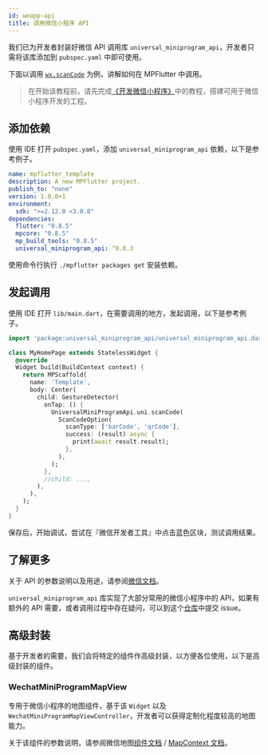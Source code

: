 ```yaml
---
id: weapp-api
title: 调用微信小程序 API
---
```


我们已为开发者封装好微信 API 调用库 `universal_miniprogram_api`，开发者只需将该库添加到 `pubspec.yaml` 中即可使用。

下面以调用 [`wx.scanCode`](https://developers.weixin.qq.com/miniprogram/dev/api/device/scan/wx.scanCode.html) 为例，讲解如何在 MPFlutter 中调用。

> 在开始该教程前，请先完成[《开发微信小程序》](./weapp-first-app)中的教程，搭建可用于微信小程序开发的工程。

## 添加依赖

使用 IDE 打开 `pubspec.yaml`，添加 `universal_miniprogram_api` 依赖，以下是参考例子。

```yaml
name: mpflutter_template
description: A new MPFlutter project.
publish_to: "none"
version: 1.0.0+1
environment:
  sdk: ">=2.12.0 <3.0.0"
dependencies:
  flutter: "0.8.5"
  mpcore: "0.8.5"
  mp_build_tools: "0.8.5"
  universal_miniprogram_api: ^0.0.3
```

使用命令行执行 `./mpflutter packages get` 安装依赖。

## 发起调用

使用 IDE 打开 `lib/main.dart`，在需要调用的地方，发起调用，以下是参考例子。

```dart
import 'package:universal_miniprogram_api/universal_miniprogram_api.dart';

class MyHomePage extends StatelessWidget {
  @override
  Widget build(BuildContext context) {
    return MPScaffold(
      name: 'Template',
      body: Center(
        child: GestureDetector(
          onTap: () {
            UniversalMiniProgramApi.uni.scanCode(
              ScanCodeOption(
                scanType: ['barCode', 'qrCode'],
                success: (result) async {
                  print(await result.result);
                },
              ),
            );
          },
          //child: ...,
        ),
      ),
    );
  }
}
```

保存后，开始调试，尝试在『微信开发者工具』中点击蓝色区块，测试调用结果。

## 了解更多

关于 API 的参数说明以及用途，请参阅[微信文档](https://developers.weixin.qq.com/miniprogram/dev/api/)。

`universal_miniprogram_api` 库实现了大部分常用的微信小程序中的 API，如果有额外的 API 需要，或者调用过程中存在疑问，可以到这个[仓库](https://github.com/mpflutter-plugins/universal_miniprogram_api)中提交 issue。

## 高级封装

基于开发者的需要，我们会将特定的组件作高级封装，以方便各位使用，以下是高级封装的组件。

### WechatMiniProgramMapView

专用于微信小程序的地图组件，基于该 `Widget` 以及 `WechatMiniProgramMapViewController`，开发者可以获得定制化程度较高的地图能力。

关于该组件的参数说明，请参阅微信地图[组件文档](https://developers.weixin.qq.com/miniprogram/dev/component/map.html#个性化地图) / [MapContext 文档](https://developers.weixin.qq.com/miniprogram/dev/api/media/map/MapContext.html)。